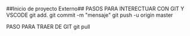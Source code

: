 ##Inicio de proyecto Externo##
PASOS PARA INTERECTUAR CON GIT Y VSCODE
git add.
git commit -m "mensaje"
git push -u origin master

PASO PARA TRAER DE GIT
git pull